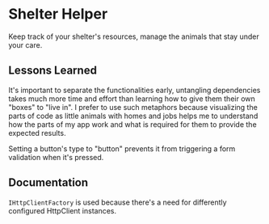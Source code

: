 
# Shelter Helper

Keep track of your shelter's resources, manage the animals that stay under your care. 
## Lessons Learned

It's important to separate the functionalities early, untangling dependencies takes much more time and effort than learning how to give them their own "boxes" to "live in". I prefer to use such metaphors because visualizing the parts of code as little animals with homes and jobs helps me to understand how the parts of my app work and what is required for them to provide the expected results.

Setting a button's type to "button" prevents it from triggering a form validation when it's pressed.
## Documentation

`IHttpClientFactory` is used because there's a need for differently configured HttpClient instances.

